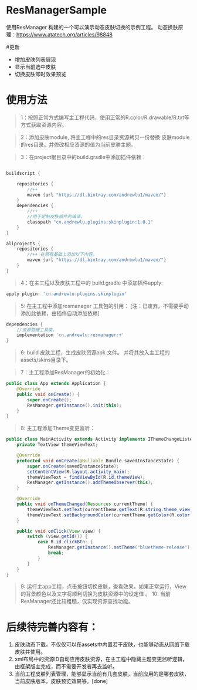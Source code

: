 # ResManagerSample
使用ResManager 构建的一个可以演示动态皮肤切换的示例工程。
动态换肤原理：https://www.atatech.org/articles/98848

 #更新
 * 增加皮肤列表展现
 * 显示当前选中皮肤
 * 切换皮肤即时效果预览

# 使用方法
 > 1：按照正常方式编写主工程代码，使用正常的R.color/R.drawable/R.txt等方式获取资源内容。

 > 2：添加皮肤module, 将主工程中的res目录资源拷贝一份替换 皮肤module的res目录。并修改相应资源的值为当前皮肤主题。

 > 3：在project根目录中的build.gradle中添加插件依赖：
```gradle

buildscript {

    repositories {
        //++
        maven {url "https://dl.bintray.com/andrewlu1/maven/"}
    }
    dependencies {
        //++
        //用于定制皮肤插件的编译。
        classpath "cn.andrewlu.plugins:skinplugin:1.0.1"
    }
}

allprojects {
    repositories {
        //++ 在原有基础上添加以下内容。
        maven {url "https://dl.bintray.com/andrewlu1/maven/"}
    }
}
```
> 4：在主工程以及皮肤工程中的 build.gradle 中添加插件apply:
```gradle
apply plugin: 'cn.andrewlu.plugins.skinplugin'
```
> 5: 在主工程中添加resmanager 工具包的引用：
[注：已废弃。不需要手动添加此依赖，由插件自动添加依赖]
```gradle
dependencies {
    //资源管理工具类。
    implementation 'cn.andrewlu:resmanager:+'
}
```

> 6: build 皮肤工程，生成皮肤资源apk 文件。 并将其放入主工程的assets/skins目录下。

> 7：主工程添加ResManager的初始化：
```java
public class App extends Application {
    @Override
    public void onCreate() {
        super.onCreate();
        ResManager.getInstance().init(this);
    }
}
```

> 8: 主工程添加Theme变更监听：
```java
public class MainActivity extends Activity implements IThemeChangeListener {
    private TextView themeViewText;

    @Override
    protected void onCreate(@Nullable Bundle savedInstanceState) {
        super.onCreate(savedInstanceState);
        setContentView(R.layout.activity_main);
        themeViewText = findViewById(R.id.themeView);
        ResManager.getInstance().addThemeObserver(this);
    }

    @Override
    public void onThemeChanged(Resources currentTheme) {
        themeViewText.setText(currentTheme.getText(R.string.theme_view_text));
        themeViewText.setBackgroundColor(currentTheme.getColor(R.color.colorAccent));
    }

    public void onClick(View view) {
        switch (view.getId()) {
            case R.id.clickBtn: {
                ResManager.getInstance().setTheme("bluetheme-release");
                break;
            }
        }
    }
}
```
> 9: 运行主app工程，点击按钮切换皮肤，查看效果。如果正常运行，View 的背景颜色以及文字将顺利切换为皮肤资源中的设定值 。
> 10: 当前ResManager还比较粗糙，仅实现资源查找功能。

# 后续待完善内容有：

 1. 皮肤动态下载，不仅仅可以在assets中内置若干皮肤，也能够动态从网络下载皮肤并使用。
 2. xml布局中的资源ID自动应用皮肤资源，在主工程中隐藏主题变更监听逻辑，由框架版主完成，而不需要开发者再去监听。
 3. 当前工程皮肤列表管理，能够显示当前有几套皮肤，当前应用的是哪套皮肤，当前皮肤版本，皮肤预览效果等。[done]


